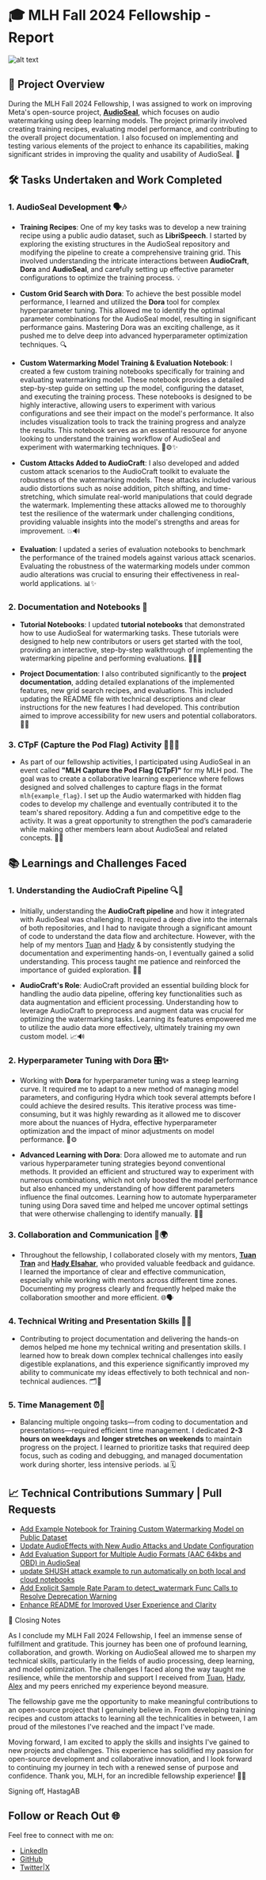 # 🎓 **MLH Fall 2024 Fellowship - Report**

![alt text](src/MLH_AudioSeal.png "AudioSeal")

## 🌟 **Project Overview**

During the MLH Fall 2024 Fellowship, I was assigned to work on improving Meta's open-source project, [**AudioSeal**](https://github.com/facebookresearch/audioseal), which focuses on audio watermarking using deep learning models. The project primarily involved creating training recipes, evaluating model performance, and contributing to the overall project documentation. I also focused on implementing and testing various elements of the project to enhance its capabilities, making significant strides in improving the quality and usability of AudioSeal. 🚀

## 🛠️ **Tasks Undertaken and Work Completed**

### 1. **AudioSeal Development** 🗣️🎶

- **Training Recipes**: One of my key tasks was to develop a new training recipe using a public audio dataset, such as **LibriSpeech**. I started by exploring the existing structures in the AudioSeal repository and modifying the pipeline to create a comprehensive training grid. This involved understanding the intricate interactions between **AudioCraft**, **Dora** and **AudioSeal**, and carefully setting up effective parameter configurations to optimize the training process. 💡

- **Custom Grid Search with Dora**: To achieve the best possible model performance, I learned and utilized the **Dora** tool for complex hyperparameter tuning. This allowed me to identify the optimal parameter combinations for the AudioSeal model, resulting in significant performance gains. Mastering Dora was an exciting challenge, as it pushed me to delve deep into advanced hyperparameter optimization techniques. 🔍

- **Custom Watermarking Model Training & Evaluation Notebook**: I created a few custom training notebooks specifically for training and evaluating watermarking model. These notebook provides a detailed step-by-step guide on setting up the model, configuring the dataset, and executing the training process. These notebooks is designed to be highly interactive, allowing users to experiment with various configurations and see their impact on the model's performance. It also includes visualization tools to track the training progress and analyze the results. This notebook serves as an essential resource for anyone looking to understand the training workflow of AudioSeal and experiment with watermarking techniques. 📔⚙️✨

- **Custom Attacks Added to AudioCraft**: I also developed and added custom attack scenarios to the AudioCraft toolkit to evaluate the robustness of the watermarking models. These attacks included various audio distortions such as noise addition, pitch shifting, and time-stretching, which simulate real-world manipulations that could degrade the watermark. Implementing these attacks allowed me to thoroughly test the resilience of the watermark under challenging conditions, providing valuable insights into the model's strengths and areas for improvement. 💥🔊

- **Evaluation**: I updated a series of evaluation notebooks to benchmark the performance of the trained models against various attack scenarios. Evaluating the robustness of the watermarking models under common audio alterations was crucial to ensuring their effectiveness in real-world applications. 📊✨

### 2. **Documentation and Notebooks** 📖

- **Tutorial Notebooks**: I updated **tutorial notebooks** that demonstrated how to use AudioSeal for watermarking tasks. These tutorials were designed to help new contributors or users get started with the tool, providing an interactive, step-by-step walkthrough of implementing the watermarking pipeline and performing evaluations. 📝👨‍💻

- **Project Documentation**: I also contributed significantly to the **project documentation**, adding detailed explanations of the implemented features, new grid search recipes, and evaluations. This included updating the README file with technical descriptions and clear instructions for the new features I had developed. This contribution aimed to improve accessibility for new users and potential collaborators. 📜🔗

### 3. **CTpF (Capture the Pod Flag) Activity** 🏴‍☠️🚩

- As part of our fellowship activities, I participated using AudioSeal in an event called **"MLH Capture the Pod Flag (CTpF)"** for my MLH pod. The goal was to create a collaborative learning experience where fellows designed and solved challenges to capture flags in the format `mlh{example_flag}`. I set up the Audio watermarked with hidden flag codes to develop my challenge and eventually contributed it to the team's shared repository. Adding a fun and competitive edge to the activity. It was a great opportunity to strengthen the pod’s camaraderie while making other members learn about AudioSeal and related concepts. 🔐💡


## 📚 **Learnings and Challenges Faced**

### 1. **Understanding the AudioCraft Pipeline** 🔍🔗

- Initially, understanding the **AudioCraft pipeline** and how it integrated with AudioSeal was challenging. It required a deep dive into the internals of both repositories, and I had to navigate through a significant amount of code to understand the data flow and architecture. However, with the help of my mentors [Tuan](https://github.com/antoine-tran) and [Hady](https://github.com/hadyelsahar) & by consistently studying the documentation and experimenting hands-on, I eventually gained a solid understanding. This process taught me patience and reinforced the importance of guided exploration. 🌱💪

- **AudioCraft's Role**: AudioCraft provided an essential building block for handling the audio data pipeline, offering key functionalities such as data augmentation and efficient processing. Understanding how to leverage AudioCraft to preprocess and augment data was crucial for optimizing the watermarking tasks. Learning its features empowered me to utilize the audio data more effectively, ultimately training my own custom model. 📈🔊

### 2. **Hyperparameter Tuning with Dora** 🎛️✨

- Working with **Dora** for hyperparameter tuning was a steep learning curve. It required me to adapt to a new method of managing model parameters, and configuring Hydra which took several attempts before I could achieve the desired results. This iterative process was time-consuming, but it was highly rewarding as it allowed me to discover more about the nuances of Hydra, effective hyperparameter optimization and the impact of minor adjustments on model performance. 🔄⚙️

- **Advanced Learning with Dora**: Dora allowed me to automate and run various hyperparameter tuning strategies beyond conventional methods. It provided an efficient and structured way to experiment with numerous combinations, which not only boosted the model performance but also enhanced my understanding of how different parameters influence the final outcomes. Learning how to automate hyperparameter tuning using Dora saved time and helped me uncover optimal settings that were otherwise challenging to identify manually. 🤖✨

### 3. **Collaboration and Communication** 🤝🌍

- Throughout the fellowship, I collaborated closely with my mentors, [**Tuan Tran**](https://github.com/antoine-tran) and [**Hady Elsahar**](https://github.com/hadyelsahar), who provided valuable feedback and guidance. I learned the importance of clear and effective communication, especially while working with mentors across different time zones. Documenting my progress clearly and frequently helped make the collaboration smoother and more efficient. 🌐🗣️

### 4. **Technical Writing and Presentation Skills** 📝🎤

- Contributing to project documentation and delivering the hands-on demos helped me hone my technical writing and presentation skills. I learned how to break down complex technical challenges into easily digestible explanations, and this experience significantly improved my ability to communicate my ideas effectively to both technical and non-technical audiences. 🗂️👏

### 5. **Time Management** ⏰📅

- Balancing multiple ongoing tasks—from coding to documentation and presentations—required efficient time management. I dedicated **2-3 hours on weekdays** and **longer stretches on weekends** to maintain progress on the project. I learned to prioritize tasks that required deep focus, such as coding and debugging, and managed documentation work during shorter, less intensive periods. 📊🗓️

## 📈 **Technical Contributions Summary | Pull Requests**

- [Add Example Notebook for Training Custom Watermarking Model on Public Dataset](https://github.com/facebookresearch/audioseal/pull/59)
- [Update AudioEffects with New Audio Attacks and Update Configuration](https://github.com/facebookresearch/audiocraft/pull/507)
- [Add Evaluation Support for Multiple Audio Formats (AAC 64kbs and OBD) in AudioSeal](https://github.com/facebookresearch/audioseal/pull/58)
- [update SHUSH attack example to run automatically on both local and cloud notebooks](https://github.com/facebookresearch/audioseal/pull/56)
- [Add Explicit Sample Rate Param to detect_watermark Func Calls to Resolve Deprecation Warning](https://github.com/facebookresearch/audioseal/pull/54)
- [Enhance README for Improved User Experience and Clarity](https://github.com/facebookresearch/audioseal/pull/53)


🎉 Closing Notes

As I conclude my MLH Fall 2024 Fellowship, I feel an immense sense of fulfillment and gratitude. This journey has been one of profound learning, collaboration, and growth. Working on AudioSeal allowed me to sharpen my technical skills, particularly in the fields of audio processing, deep learning, and model optimization. The challenges I faced along the way taught me resilience, while the mentorship and support I received from [Tuan](https://github.com/antoine-tran), [Hady](https://github.com/hadyelsahar), [Alex](https://github.com/awilkescom) and my peers enriched my experience beyond measure.

The fellowship gave me the opportunity to make meaningful contributions to an open-source project that I genuinely believe in. From developing training recipes and custom attacks to learning all the technicalities in between, I am proud of the milestones I've reached and the impact I've made.

Moving forward, I am excited to apply the skills and insights I've gained to new projects and challenges. This experience has solidified my passion for open-source development and collaborative innovation, and I look forward to continuing my journey in tech with a renewed sense of purpose and confidence. Thank you, MLH, for an incredible fellowship experience! 🌟🚀

Signing off,
HastagAB

## **Follow or Reach Out** 🌐

Feel free to connect with me on:

- [LinkedIn](https://www.linkedin.com/in/hastagab/)
- [GitHub](https://github.com/hastagAB)
- [Twitter|X](https://x.com/HastagAB)


